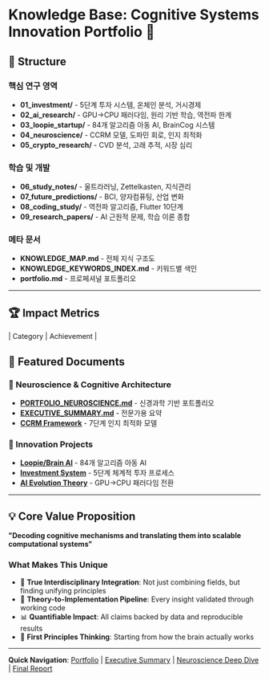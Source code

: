 # Knowledge Base: Cognitive Systems Innovation Portfolio 🧠

## 📁 Structure

### 핵심 연구 영역
- **01_investment/** - 5단계 투자 시스템, 온체인 분석, 거시경제
- **02_ai_research/** - GPU→CPU 패러다임, 원리 기반 학습, 역전파 한계
- **03_loopie_startup/** - 84개 알고리즘 아동 AI, BrainCog 시스템
- **04_neuroscience/** - CCRM 모델, 도파민 회로, 인지 최적화
- **05_crypto_research/** - CVD 분석, 고래 추적, 시장 심리

### 학습 및 개발
- **06_study_notes/** - 울트라러닝, Zettelkasten, 지식관리
- **07_future_predictions/** - BCI, 양자컴퓨팅, 산업 변화
- **08_coding_study/** - 역전파 알고리즘, Flutter 10단계
- **09_research_papers/** - AI 근원적 문제, 학습 이론 종합

### 메타 문서
- **KNOWLEDGE_MAP.md** - 전체 지식 구조도
- **KNOWLEDGE_KEYWORDS_INDEX.md** - 키워드별 색인
- **portfolio.md** - 프로페셔널 포트폴리오

---

## 🏆 Impact Metrics

| Category | Achievement |

## 🔬 Featured Documents

### 🧠 Neuroscience & Cognitive Architecture
- **[PORTFOLIO_NEUROSCIENCE.md](PORTFOLIO_NEUROSCIENCE.md)** - 신경과학 기반 포트폴리오
- **[EXECUTIVE_SUMMARY.md](EXECUTIVE_SUMMARY.md)** - 전문가용 요약
- **[CCRM Framework](04_neuroscience/learning-refactoring-ccrm.md)** - 7단계 인지 최적화 모델

### 🚀 Innovation Projects
- **[Loopie/Brain AI](03_loopie_startup/)** - 84개 알고리즘 아동 AI
- **[Investment System](01_investment/)** - 5단계 체계적 투자 프로세스
- **[AI Evolution Theory](02_ai_research/)** - GPU→CPU 패러다임 전환

---

## 💡 Core Value Proposition

**"Decoding cognitive mechanisms and translating them into scalable computational systems"**

### What Makes This Unique
- 🧬 **True Interdisciplinary Integration**: Not just combining fields, but finding unifying principles
- 🔬 **Theory-to-Implementation Pipeline**: Every insight validated through working code
- 📊 **Quantifiable Impact**: All claims backed by data and reproducible results
- 🎯 **First Principles Thinking**: Starting from how the brain actually works

---

**Quick Navigation**: [Portfolio](portfolio.md) | [Executive Summary](EXECUTIVE_SUMMARY.md) | [Neuroscience Deep Dive](PORTFOLIO_NEUROSCIENCE.md) | [Final Report](FINAL_REPORT.md)
